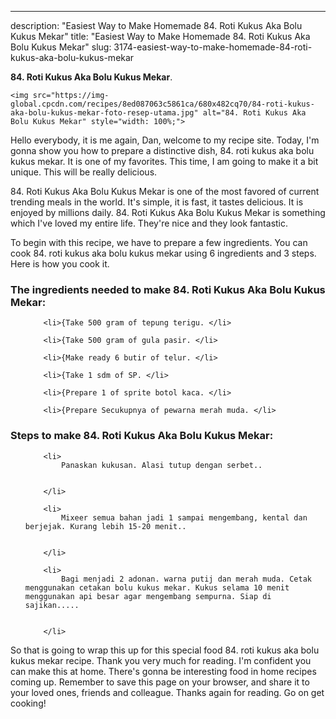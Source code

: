 ---
description: "Easiest Way to Make Homemade 84. Roti Kukus Aka Bolu Kukus Mekar"
title: "Easiest Way to Make Homemade 84. Roti Kukus Aka Bolu Kukus Mekar"
slug: 3174-easiest-way-to-make-homemade-84-roti-kukus-aka-bolu-kukus-mekar

<p>
	<strong>84. Roti Kukus Aka Bolu Kukus Mekar</strong>. 
	
</p>
<p>
	
	<img src="https://img-global.cpcdn.com/recipes/8ed087063c5861ca/680x482cq70/84-roti-kukus-aka-bolu-kukus-mekar-foto-resep-utama.jpg" alt="84. Roti Kukus Aka Bolu Kukus Mekar" style="width: 100%;">
	
	
</p>
<p>
	Hello everybody, it is me again, Dan, welcome to my recipe site. Today, I'm gonna show you how to prepare a distinctive dish, 84. roti kukus aka bolu kukus mekar. It is one of my favorites. This time, I am going to make it a bit unique. This will be really delicious.
</p>
	
<p>
	84. Roti Kukus Aka Bolu Kukus Mekar is one of the most favored of current trending meals in the world. It's simple, it is fast, it tastes delicious. It is enjoyed by millions daily. 84. Roti Kukus Aka Bolu Kukus Mekar is something which I've loved my entire life. They're nice and they look fantastic.
</p>
<p>
	
</p>

<p>
To begin with this recipe, we have to prepare a few ingredients. You can cook 84. roti kukus aka bolu kukus mekar using 6 ingredients and 3 steps. Here is how you cook it.
</p>

<h3>The ingredients needed to make 84. Roti Kukus Aka Bolu Kukus Mekar:</h3>

<ol>
	
		<li>{Take 500 gram of tepung terigu. </li>
	
		<li>{Take 500 gram of gula pasir. </li>
	
		<li>{Make ready 6 butir of telur. </li>
	
		<li>{Take 1 sdm of SP. </li>
	
		<li>{Prepare 1 of sprite botol kaca. </li>
	
		<li>{Prepare Secukupnya of pewarna merah muda. </li>
	
</ol>
<p>
	
</p>

<h3>Steps to make 84. Roti Kukus Aka Bolu Kukus Mekar:</h3>

<ol>
	
		<li>
			Panaskan kukusan. Alasi tutup dengan serbet..
			
			
		</li>
	
		<li>
			Mixeer semua bahan jadi 1 sampai mengembang, kental dan berjejak. Kurang lebih 15-20 menit..
			
			
		</li>
	
		<li>
			Bagi menjadi 2 adonan. warna putij dan merah muda. Cetak menggunakan cetakan bolu kukus mekar. Kukus selama 10 menit menggunakan api besar agar mengembang sempurna. Siap di sajikan.....
			
			
		</li>
	
</ol>

<p>
	
</p>

<p>
	So that is going to wrap this up for this special food 84. roti kukus aka bolu kukus mekar recipe. Thank you very much for reading. I'm confident you can make this at home. There's gonna be interesting food in home recipes coming up. Remember to save this page on your browser, and share it to your loved ones, friends and colleague. Thanks again for reading. Go on get cooking!
</p>
